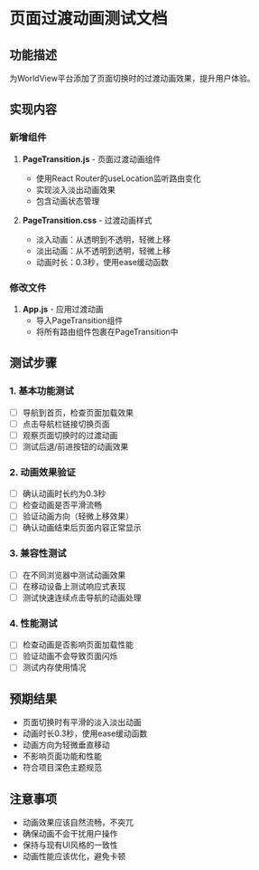 # 页面过渡动画测试文档

## 功能描述
为WorldView平台添加了页面切换时的过渡动画效果，提升用户体验。

## 实现内容

### 新增组件
1. **PageTransition.js** - 页面过渡动画组件
   - 使用React Router的useLocation监听路由变化
   - 实现淡入淡出动画效果
   - 包含动画状态管理

2. **PageTransition.css** - 过渡动画样式
   - 淡入动画：从透明到不透明，轻微上移
   - 淡出动画：从不透明到透明，轻微上移
   - 动画时长：0.3秒，使用ease缓动函数

### 修改文件
1. **App.js** - 应用过渡动画
   - 导入PageTransition组件
   - 将所有路由组件包裹在PageTransition中

## 测试步骤

### 1. 基本功能测试
- [ ] 导航到首页，检查页面加载效果
- [ ] 点击导航栏链接切换页面
- [ ] 观察页面切换时的过渡动画
- [ ] 测试后退/前进按钮的动画效果

### 2. 动画效果验证
- [ ] 确认动画时长约为0.3秒
- [ ] 检查动画是否平滑流畅
- [ ] 验证动画方向（轻微上移效果）
- [ ] 确认动画结束后页面内容正常显示

### 3. 兼容性测试
- [ ] 在不同浏览器中测试动画效果
- [ ] 在移动设备上测试响应式表现
- [ ] 测试快速连续点击导航的动画处理

### 4. 性能测试
- [ ] 检查动画是否影响页面加载性能
- [ ] 验证动画不会导致页面闪烁
- [ ] 测试内存使用情况

## 预期结果
- 页面切换时有平滑的淡入淡出动画
- 动画时长0.3秒，使用ease缓动函数
- 动画方向为轻微垂直移动
- 不影响页面功能和性能
- 符合项目深色主题规范

## 注意事项
- 动画效果应该自然流畅，不突兀
- 确保动画不会干扰用户操作
- 保持与现有UI风格的一致性
- 动画性能应该优化，避免卡顿